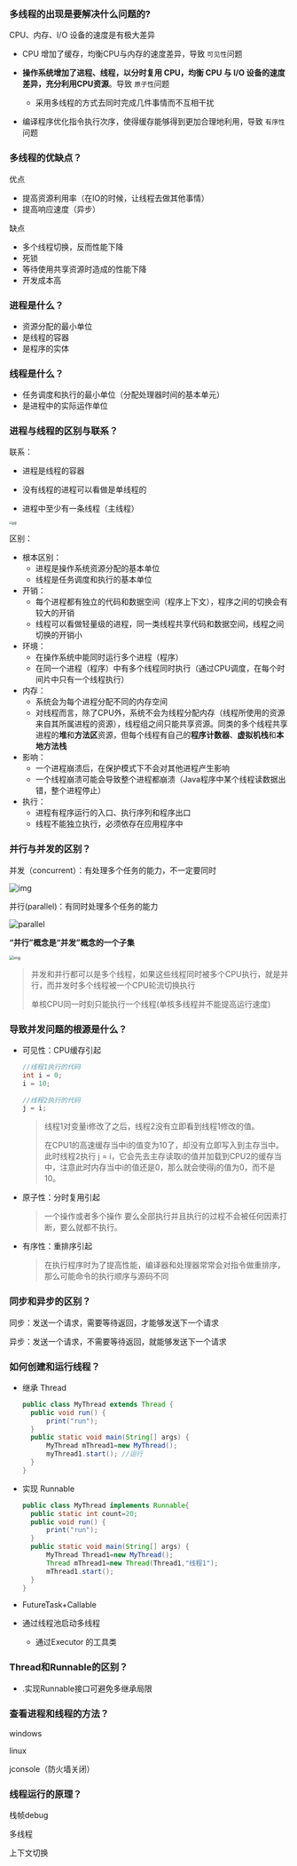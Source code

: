 ### 多线程的出现是要解决什么问题的?

CPU、内存、I/O 设备的速度是有极大差异

- CPU 增加了缓存，均衡CPU与内存的速度差异，导致 `可见性`问题

- **操作系统增加了进程、线程，以分时复用 CPU，均衡 CPU 与 I/O 设备的速度差异，充分利用CPU资源**。导致 `原子性`问题
  - 采用多线程的方式去同时完成几件事情而不互相干扰
- 编译程序优化指令执行次序，使得缓存能够得到更加合理地利用，导致 `有序性`问题

### 多线程的优缺点？

优点

- 提高资源利用率（在IO的时候，让线程去做其他事情）
- 提高响应速度（异步）

缺点

- 多个线程切换，反而性能下降
- 死锁
- 等待使用共享资源时造成的性能下降
- 开发成本高

### 进程是什么？

- 资源分配的最小单位
- 是线程的容器
- 是程序的实体

### 线程是什么？

- 任务调度和执行的最小单位（分配处理器时间的基本单元）
- 是进程中的实际运作单位

### 进程与线程的区别与联系？

联系：

- 进程是线程的容器

- 没有线程的进程可以看做是单线程的

- 进程中至少有一条线程（主线程）

  

<img src="pic\1629488-20190622115300479-2129397443.png" alt="进程" style="zoom:30%;" />

区别：

- 根本区别：
  - 进程是操作系统资源分配的基本单位
  - 线程是任务调度和执行的基本单位
- 开销：
  - 每个进程都有独立的代码和数据空间（程序上下文），程序之间的切换会有较大的开销
  - 线程可以看做轻量级的进程，同一类线程共享代码和数据空间，线程之间切换的开销小
- 环境：
  - 在操作系统中能同时运行多个进程（程序）
  - 在同一个进程（程序）中有多个线程同时执行（通过CPU调度，在每个时间片中只有一个线程执行）
- 内存：
  - 系统会为每个进程分配不同的内存空间
  - 对线程而言，除了CPU外，系统不会为线程分配内存（线程所使用的资源来自其所属进程的资源），线程组之间只能共享资源。同类的多个线程共享进程的**堆**和**方法区**资源，但每个线程有自己的**程序计数器**、**虚拟机栈**和**本地方法栈**
- 影响：
  - 一个进程崩溃后，在保护模式下不会对其他进程产生影响
  - 一个线程崩溃可能会导致整个进程都崩溃（Java程序中某个线程读数据出错，整个进程停止）
- 执行：
  - 进程有程序运行的入口、执行序列和程序出口
  - 线程不能独立执行，必须依存在应用程序中

### 并行与并发的区别？

并发（concurrent）：有处理多个任务的能力，不一定要同时

![img](pic\webp-concurrency.jpg)

并行(parallel)：有同时处理多个任务的能力

![parallel](pic\parallel.jpg)

**“并行”概念是“并发”概念的一个子集**

<img src="pic\v2-674f0d37fca4fac1bd2df28a2b78e633_720w.jpg" alt="img" style="zoom: 50%;" />



> 并发和并行都可以是多个线程，如果这些线程同时被多个CPU执行，就是并行，而并发时多个线程被一个CPU轮流切换执行
>
> 单核CPU同一时刻只能执行一个线程(单核多线程并不能提高运行速度)

### 导致并发问题的根源是什么？

- 可见性：CPU缓存引起

  ```java
  //线程1执行的代码
  int i = 0;
  i = 10;
   
  //线程2执行的代码
  j = i; 
  ```

  > 线程1对变量i修改了之后，线程2没有立即看到线程1修改的值。
  >
  > 在CPU1的高速缓存当中i的值变为10了，却没有立即写入到主存当中。此时线程2执行 j = i，它会先去主存读取i的值并加载到CPU2的缓存当中，注意此时内存当中i的值还是0，那么就会使得j的值为0，而不是10。

- 原子性：分时复用引起

  > 一个操作或者多个操作 要么全部执行并且执行的过程不会被任何因素打断，要么就都不执行。

- 有序性：重排序引起

  > 在执行程序时为了提高性能，编译器和处理器常常会对指令做重排序，那么可能命令的执行顺序与源码不同


### 同步和异步的区别？

同步：发送一个请求，需要等待返回，才能够发送下一个请求

异步：发送一个请求，不需要等待返回，就能够发送下一个请求

### 如何创建和运行线程？

- 继承 Thread

  ```java
  public class MyThread extends Thread {
  	public void run() {
  		print("run");
  	}
  	public static void main(String[] args) {
  		MyThread mThread1=new MyThread();
  		myThread1.start(); //运行
  	}
  }
  ```

- 实现 Runnable 

  ```java
  public class MyThread implements Runnable{
  	public static int count=20;
  	public void run() {
  		print("run");
  	}
  	public static void main(String[] args) {
  		MyThread Thread1=new MyThread();
  		Thread mThread1=new Thread(Thread1,"线程1"); 
  		mThread1.start();
  	}
  }
  ```

- FutureTask+Callable

- 通过线程池启动多线程

  - 通过Executor 的工具类

### Thread和Runnable的区别？

- .实现Runnable接口可避免多继承局限



### 查看进程和线程的方法？

windows

linux

jconsole（防火墙关闭）



### 线程运行的原理？

栈帧debug

多线程

上下文切换